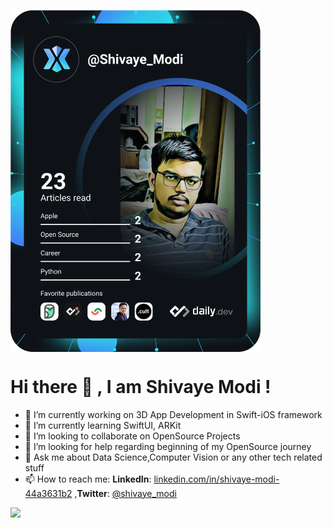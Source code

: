 

<a href="https://app.daily.dev/Shivaye_Modi" style="text-align: center"><img src="https://github.com/ShivayeModi/ShivayeModi/blob/main/devcard.svg" width="400" align = "center" alt="Shivaye Modi's Dev Card"/></a>
# Hi there 👋 , I am Shivaye Modi !

- 🔭 I’m currently working on 3D App Development in Swift-iOS framework
- 🌱 I’m currently learning SwiftUI, ARKit
- 👯 I’m looking to collaborate on OpenSource Projects
- 🤔 I’m looking for help regarding beginning of my OpenSource journey
- 💬 Ask me about Data Science,Computer Vision or any other tech related stuff
- 📫 How to reach me: **LinkedIn**: [linkedin.com/in/shivaye-modi-44a3631b2](https://www.linkedin.com/in/shivaye-modi-44a3631b2/)                                                  ,**Twitter**: [@shivaye_modi](https://twitter.com/shivaye_modi) 


<img src = "https://github-readme-stats.vercel.app/api?username=ShivayeModi&show_icons=true&theme=chartreuse-dark"> 
